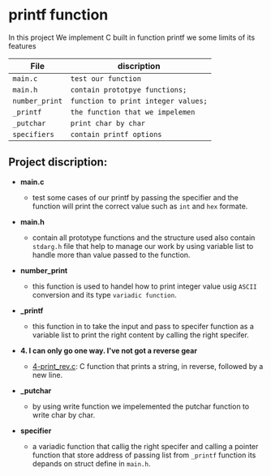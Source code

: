 # printf function

In this project We implement C built in function printf we some limits of its features


| File              | discription                             |
| ----------------- | --------------------------------------- |
| `main.c`          | `test our function`                     |
| `main.h  `        | `contain prototpye functions;`          |
| `number_print`    | `function to print integer values;`     |
| `_printf`         | `the function that we impelemen`        |
| `_putchar`        | `print char by char`                    |
| `specifiers`      | `contain printf options`                |


## Project discription:

* **main.c**
  * test some cases of our printf by passing the specifier and the function will  print the
   correct value such as `int` and `hex` formate.

* **main.h**
  * contain all prototype functions and the structure used also contain `stdarg.h` file that help
   to manage our work by using variable list to handle more than value passed to the function.

* **number_print**
  * this function is used to handel how to print integer value usig `ASCII` conversion and its type `variadic function`.

* **_printf**
  * this function in to take the input and pass to specifer function as a variable list to print the right content
  by calling the right specifer.

* **4. I can only go one way. I've not got a reverse gear**
  * [4-print_rev.c](./4-print_rev.c): C function that prints a string, in reverse,
  followed by a new line.

* **_putchar**
  * by using write function we impelemented the putchar function to write char by char.

* **specifier**
  * a variadic function that callig the right specifer and calling a pointer function that store address of passing 
  list from `_printf` function its depands on struct define in `main.h`.

